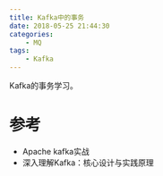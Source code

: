 ```yaml
---
title: Kafka中的事务
date: 2018-05-25 21:44:30
categories: 
	- MQ
tags:
	- Kafka
---
```


Kafka的事务学习。

<!--more-->



# 参考

- Apache kafka实战
- 深入理解Kafka：核心设计与实践原理